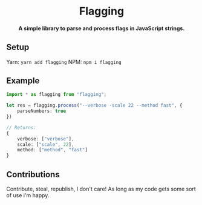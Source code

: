 <h1 align="center">
  <br>
  Flagging
  <br>
</h1>

<h4 align="center">A simple library to parse and process flags in JavaScript strings.</h4>

## Setup
Yarn: ``yarn add flagging``
NPM: ``npm i flagging``

## Example
```typescript
import * as flagging from "flagging";

let res = flagging.process("--verbose -scale 22 --method fast", {
    parseNumbers: true
})

// Returns:
{
    verbose: ["verbose"],
    scale: ["scale", 22],
    method: ["method", "fast"]
}
```

## Contributions
Contribute, steal, republish, I don't care! As long as my code gets some sort of use i'm happy.